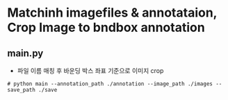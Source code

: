 # Matchinh imagefiles & annotataion,  Crop Image to bndbox annotation

## main.py
* 파일 이름 매칭 후 바운딩 박스 좌표 기준으로 이미지 crop
``` 
# python main --annotation_path ./annotation --image_path ./images --save_path ./save
``` 
